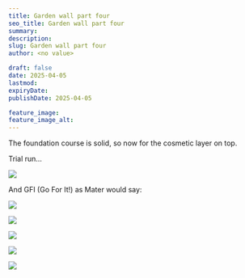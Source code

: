 ```yaml
---
title: Garden wall part four
seo_title: Garden wall part four
summary:
description:
slug: Garden wall part four
author: <no value>

draft: false
date: 2025-04-05
lastmod:
expiryDate:
publishDate: 2025-04-05

feature_image:
feature_image_alt:
---
```

The foundation course is solid, so now for the cosmetic layer on top.

Trial run...

![](/images/1802.jpeg )

And GFI (Go For It!) as Mater would say:

![](/images/1804.jpeg )

![](/images/1808.jpeg )

![](/images/1809.jpeg )

![](/images/1811.jpeg )

![](/images/1812.jpeg )
